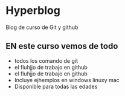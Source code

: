 # Hyperblog
Blog de curso de Git y github


## EN este curso vemos de todo
* todos los comando de git
* el fluhjjo de trabajo en github
* el fluhjjo de trabajo en github
* Incluye ejhemplos en windows linuxy mac
* Disponible para todas las edades
